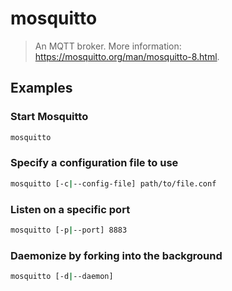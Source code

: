 # mosquitto

> An MQTT broker. More information: <https://mosquitto.org/man/mosquitto-8.html>.

## Examples

### Start Mosquitto

```bash
mosquitto
```

### Specify a configuration file to use

```bash
mosquitto [-c|--config-file] path/to/file.conf
```

### Listen on a specific port

```bash
mosquitto [-p|--port] 8883
```

### Daemonize by forking into the background

```bash
mosquitto [-d|--daemon]
```
